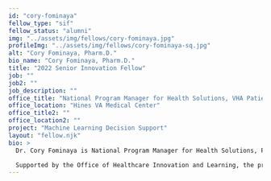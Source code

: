 ```yaml
---
id: "cory-fominaya"
fellow_type: "sif"
fellow_status: "alumni"
img: "../assets/img/fellows/cory-fominaya.jpg"
profileImg: "../assets/img/fellows/cory-fominaya-sq.jpg"
alt: "Cory Fominaya, Pharm.D."
bio_name: "Cory Fominaya, Pharm.D."
title: "2022 Senior Innovation Fellow"
job: ""
job2: ""
job_description: ""
office_title: "National Program Manager for Health Solutions, VHA Patient Care Services"
office_location: "Hines VA Medical Center"
office_title2: ""
office_location2: ""
project: "Machine Learning Decision Support"
layout: "fellow.njk"
bio: >
  Dr. Cory Fominaya is National Program Manager for Health Solutions, Population Health focusing on informatics solutions. His interests lie at the intersection of clinical informatics, statistics/mathematics, and outcomes research. As a Senior Innovation Fellow, he worked on creating Machine Learning Decision Support (MLDS). MLDS aims to design efficient cloud architecture and productionize a decision support service utilizing machine learning models to improve Veterans' clinical benefits adjudication.

  Supported by the Office of Healthcare Innovation and Learning, the program has undergone four key pilots from proof of concept to autonomous intervention across VISN 9, coordinating with key stakeholders including the Office of Finance Revenue Operations, Pharmacy Benefits Management, Members Services Health Resource Center, and Veterans Benefits Office of Business Oversight Program Integrity Office. The foundational work was completed and submitted to the Diffusion of Excellence Shark Tank Competition in 2016. An early application was scripted to create interactions between the clinicians, and the program was deployed to seven sites. During the next phase, the program performed autonomous interventions at multiple medical centers. Presently, the focus is shifting to codifying machine learning support systems for an enterprise solution capitalizing on integration within the electronic health records using a lightweight human-in-the-loop user interface. The program will support medical centers and administrative staff, enhancing impartiality and justice for Veterans, third-party payers, and VA Medical Centers.
---
```

